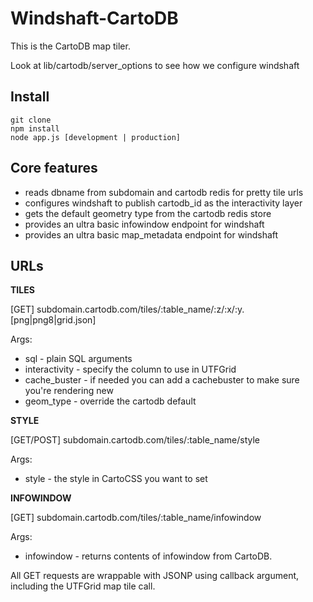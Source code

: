 Windshaft-CartoDB
==================

This is the CartoDB map tiler.

Look at lib/cartodb/server_options to see how we configure windshaft


Install
-------
```
git clone
npm install
node app.js [development | production]
```


Core features
-------------
* reads dbname from subdomain and cartodb redis for pretty tile urls
* configures windshaft to publish cartodb_id as the interactivity layer
* gets the default geometry type from the cartodb redis store
* provides an ultra basic infowindow endpoint for windshaft
* provides an ultra basic map_metadata endpoint for windshaft

URLs
----

**TILES**

[GET] subdomain.cartodb.com/tiles/:table_name/:z/:x/:y.[png|png8|grid.json]

Args:

* sql - plain SQL arguments
* interactivity - specify the column to use in UTFGrid
* cache_buster - if needed you can add a cachebuster to make sure you're rendering new
* geom_type - override the cartodb default


**STYLE**

[GET/POST] subdomain.cartodb.com/tiles/:table_name/style

Args:

* style - the style in CartoCSS you want to set


**INFOWINDOW**

[GET] subdomain.cartodb.com/tiles/:table_name/infowindow

Args:

* infowindow - returns contents of infowindow from CartoDB.


All GET requests are wrappable with JSONP using callback argument, including the UTFGrid map tile call.